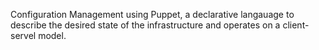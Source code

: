 Configuration Management using Puppet, a declarative langauage to describe the desired state of the infrastructure and operates on a client-servel model.
